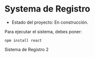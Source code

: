 <h1> Systema de Registro</h1>

- Estado del proyecto: En construcción.

Para ejecutar el sistema, debes poner:

```npm install react```

Sistema de Registro 2
